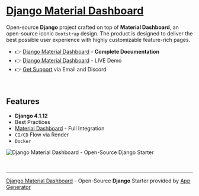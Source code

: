 
# [Django Material Dashboard](https://app-generator.dev/product/material-dashboard/django/)

Open-source **Django** project crafted on top of **Material Dashboard**, an open-source iconic `Bootstrap` design.
The product is designed to deliver the best possible user experience with highly customizable feature-rich pages. 

- 👉 [Django Material Dashboard](https://app-generator.dev/docs/products/django/material-dashboard/index.html) - **Complete Documentation**
- 👉 [Django Material Dashboard](https://django-material-dash2.onrender.com) - LIVE Demo 
- 👉 [Get Support](https://app-generator.dev/ticket/create/) via Email and Discord

<br />

## Features

- **Django 4.1.12**
- Best Practices
- [Material Dashboard](https://app-generator.dev/docs/templates/bootstrap/material-dashboard.html) - Full Integration 
- `CI/CD` Flow via Render 
- `Docker`

![Django Material Dashboard - Open-Source Django Starter ](https://user-images.githubusercontent.com/51070104/169301658-6cf27993-c451-4cd4-9ffa-2968b8981167.png)

<br />

---
[Django Material Dashboard](https://app-generator.dev/product/material-dashboard/django/) - Open-Source **Django** Starter provided by [App Generator](https://app-generator.dev)
